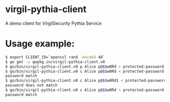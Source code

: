 # virgil-pythia-client
A demo client for VirgilSecurity Pythia Service

# Usage example:

```bash
$ export CLIENT_ID=`openssl rand -base64 48`
$ go get -u gopkg.in/virgil-pythia-client.v0
$ go/bin/virgil-pythia-client.v0 p Alice p@$$w0Rd > protected-password
$ go/bin/virgil-pythia-client.v0 c Alice p@$$w0Rd < protected-password
password match
$ go/bin/virgil-pythia-client.v0 c Alice p@$$w0Rd1 < protected-password
password does not match
$ go/bin/virgil-pythia-client.v0 c Alice p@$$w0Rd < protected-password
password match
```
